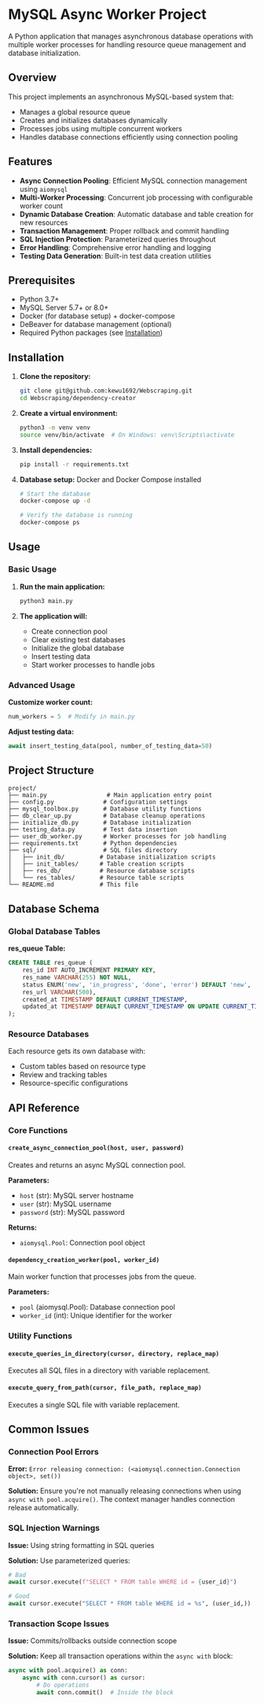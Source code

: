 # MySQL Async Worker Project

A Python application that manages asynchronous database operations with multiple worker processes for handling resource queue management and database initialization.

## Overview

This project implements an asynchronous MySQL-based system that:
- Manages a global resource queue
- Creates and initializes databases dynamically
- Processes jobs using multiple concurrent workers
- Handles database connections efficiently using connection pooling

## Features

- **Async Connection Pooling**: Efficient MySQL connection management using `aiomysql`
- **Multi-Worker Processing**: Concurrent job processing with configurable worker count
- **Dynamic Database Creation**: Automatic database and table creation for new resources
- **Transaction Management**: Proper rollback and commit handling
- **SQL Injection Protection**: Parameterized queries throughout
- **Error Handling**: Comprehensive error handling and logging
- **Testing Data Generation**: Built-in test data creation utilities

## Prerequisites

- Python 3.7+
- MySQL Server 5.7+ or 8.0+
- Docker (for database setup) + docker-compose
- DeBeaver for database management (optional)
- Required Python packages (see [Installation](#installation))

## Installation

1. **Clone the repository:**
   ```bash
   git clone git@github.com:kewu1692/Webscraping.git
   cd Webscraping/dependency-creator
   ```

2. **Create a virtual environment:**
   ```bash
   python3 -m venv venv
   source venv/bin/activate  # On Windows: venv\Scripts\activate
   ```

3. **Install dependencies:**
   ```bash
   pip install -r requirements.txt
   ```

4. **Database setup:**
   Docker and Docker Compose installed
   ```bash
   # Start the database
   docker-compose up -d

   # Verify the database is running
   docker-compose ps
   ```

## Usage

### Basic Usage

1. **Run the main application:**
   ```bash
   python3 main.py
   ```

2. **The application will:**
   - Create connection pool
   - Clear existing test databases
   - Initialize the global database
   - Insert testing data
   - Start worker processes to handle jobs

### Advanced Usage

**Customize worker count:**
```python
num_workers = 5  # Modify in main.py
```

**Adjust testing data:**
```python
await insert_testing_data(pool, number_of_testing_data=50)
```

## Project Structure

```
project/
├── main.py                 # Main application entry point
├── config.py              # Configuration settings
├── mysql_toolbox.py       # Database utility functions
├── db_clear_up.py         # Database cleanup operations
├── initialize_db.py       # Database initialization
├── testing_data.py        # Test data insertion
├── user_db_worker.py      # Worker processes for job handling
├── requirements.txt       # Python dependencies
├── sql/                   # SQL files directory
│   ├── init_db/          # Database initialization scripts
│   ├── init_tables/      # Table creation scripts
│   ├── res_db/           # Resource database scripts
│   └── res_tables/       # Resource table scripts
└── README.md             # This file
```

## Database Schema

### Global Database Tables

**res_queue Table:**
```sql
CREATE TABLE res_queue (
    res_id INT AUTO_INCREMENT PRIMARY KEY,
    res_name VARCHAR(255) NOT NULL,
    status ENUM('new', 'in_progress', 'done', 'error') DEFAULT 'new',
    res_url VARCHAR(500),
    created_at TIMESTAMP DEFAULT CURRENT_TIMESTAMP,
    updated_at TIMESTAMP DEFAULT CURRENT_TIMESTAMP ON UPDATE CURRENT_TIMESTAMP
);
```

### Resource Databases
Each resource gets its own database with:
- Custom tables based on resource type
- Review and tracking tables
- Resource-specific configurations

## API Reference

### Core Functions

#### `create_async_connection_pool(host, user, password)`
Creates and returns an async MySQL connection pool.

**Parameters:**
- `host` (str): MySQL server hostname
- `user` (str): MySQL username  
- `password` (str): MySQL password

**Returns:**
- `aiomysql.Pool`: Connection pool object

#### `dependency_creation_worker(pool, worker_id)`
Main worker function that processes jobs from the queue.

**Parameters:**
- `pool` (aiomysql.Pool): Database connection pool
- `worker_id` (int): Unique identifier for the worker

### Utility Functions

#### `execute_queries_in_directory(cursor, directory, replace_map)`
Executes all SQL files in a directory with variable replacement.

#### `execute_query_from_path(cursor, file_path, replace_map)`
Executes a single SQL file with variable replacement.

## Common Issues

### Connection Pool Errors
**Error:** `Error releasing connection: (<aiomysql.connection.Connection object>, set())`

**Solution:** Ensure you're not manually releasing connections when using `async with pool.acquire()`. The context manager handles connection release automatically.

### SQL Injection Warnings
**Issue:** Using string formatting in SQL queries

**Solution:** Use parameterized queries:
```python
# Bad
await cursor.execute(f"SELECT * FROM table WHERE id = {user_id}")

# Good  
await cursor.execute("SELECT * FROM table WHERE id = %s", (user_id,))
```

### Transaction Scope Issues
**Issue:** Commits/rollbacks outside connection scope

**Solution:** Keep all transaction operations within the `async with` block:
```python
async with pool.acquire() as conn:
    async with conn.cursor() as cursor:
        # Do operations
        await conn.commit()  # Inside the block
```

